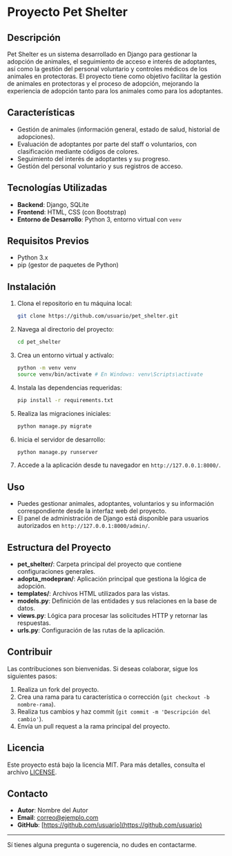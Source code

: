 # Proyecto Pet Shelter

## Descripción
Pet Shelter es un sistema desarrollado en Django para gestionar la adopción de animales, el seguimiento de acceso e interés de adoptantes, así como la gestión del personal voluntario y controles médicos de los animales en protectoras. El proyecto tiene como objetivo facilitar la gestión de animales en protectoras y el proceso de adopción, mejorando la experiencia de adopción tanto para los animales como para los adoptantes.

## Características
- Gestión de animales (información general, estado de salud, historial de adopciones).
- Evaluación de adoptantes por parte del staff o voluntarios, con clasificación mediante códigos de colores.
- Seguimiento del interés de adoptantes y su progreso.
- Gestión del personal voluntario y sus registros de acceso.

## Tecnologías Utilizadas
- **Backend**: Django, SQLite
- **Frontend**: HTML, CSS (con Bootstrap)
- **Entorno de Desarrollo**: Python 3, entorno virtual con `venv`

## Requisitos Previos
- Python 3.x
- pip (gestor de paquetes de Python)

## Instalación
1. Clona el repositorio en tu máquina local:
   ```bash
   git clone https://github.com/usuario/pet_shelter.git
   ```
2. Navega al directorio del proyecto:
   ```bash
   cd pet_shelter
   ```
3. Crea un entorno virtual y actívalo:
   ```bash
   python -m venv venv
   source venv/bin/activate # En Windows: venv\Scripts\activate
   ```
4. Instala las dependencias requeridas:
   ```bash
   pip install -r requirements.txt
   ```
5. Realiza las migraciones iniciales:
   ```bash
   python manage.py migrate
   ```
6. Inicia el servidor de desarrollo:
   ```bash
   python manage.py runserver
   ```
7. Accede a la aplicación desde tu navegador en `http://127.0.0.1:8000/`.

## Uso
- Puedes gestionar animales, adoptantes, voluntarios y su información correspondiente desde la interfaz web del proyecto.
- El panel de administración de Django está disponible para usuarios autorizados en `http://127.0.0.1:8000/admin/`.

## Estructura del Proyecto
- **pet_shelter/**: Carpeta principal del proyecto que contiene configuraciones generales.
- **adopta_modepran/**: Aplicación principal que gestiona la lógica de adopción.
- **templates/**: Archivos HTML utilizados para las vistas.
- **models.py**: Definición de las entidades y sus relaciones en la base de datos.
- **views.py**: Lógica para procesar las solicitudes HTTP y retornar las respuestas.
- **urls.py**: Configuración de las rutas de la aplicación.

## Contribuir
Las contribuciones son bienvenidas. Si deseas colaborar, sigue los siguientes pasos:
1. Realiza un fork del proyecto.
2. Crea una rama para tu característica o corrección (`git checkout -b nombre-rama`).
3. Realiza tus cambios y haz commit (`git commit -m 'Descripción del cambio'`).
4. Envía un pull request a la rama principal del proyecto.

## Licencia
Este proyecto está bajo la licencia MIT. Para más detalles, consulta el archivo [LICENSE](LICENSE).

## Contacto
- **Autor**: Nombre del Autor
- **Email**: correo@ejemplo.com
- **GitHub**: [https://github.com/usuario](https://github.com/usuario)

---
Sí tienes alguna pregunta o sugerencia, no dudes en contactarme.

